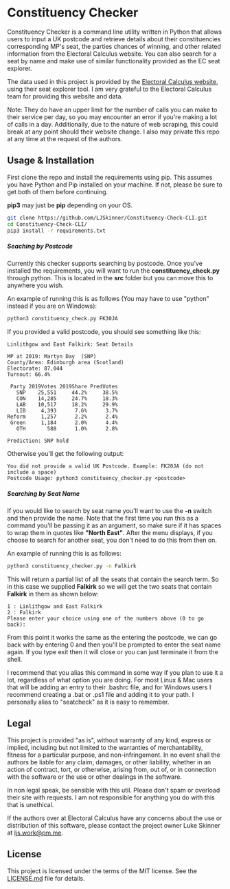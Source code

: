 # Constituency Checker

Constituency Checker is a command line utility written in Python that allows users to input a UK postcode and retrieve details about their constituencies corresponding MP's seat, the parties chances of winning, and other related information from the Electoral Calculus website. You can also search for a seat by name and make use of  similar functionality provided as the EC seat explorer. 

The data used in this project is provided by the [Electoral Calculus website](https://www.electoralcalculus.co.uk/newseatlookup.html), using their seat explorer tool. I am very grateful to the Electoral Calculus team for providing this website and data. 

Note: They do have an upper limit for the number of calls you can make to their service per day, so you may encounter an error if you're making a lot of calls in a day. Additionally, due to the nature of web scraping, this could break at any point should their website change. I also may private this repo at any time at the request of the authors.

## Usage & Installation
First clone the repo and install the requirements using pip. This assumes you have Python and Pip installed on your machine. If not, please be sure to get both of them before continuing.

**pip3** may just be **pip** depending on your OS.

```bash
git clone https://github.com/LJSkinner/Constituency-Check-CLI.git
cd Constituency-Check-CLI/
pip3 install -r requirements.txt
```

##### Seaching by Postcode
Currently this checker supports searching by postcode. Once you've installed the requirements, you will want to run the **constituency_check.py** through python. This is located in the **src** folder but you can move this to anywhere you wish.

An example of running this is as follows (You may have to use "python" instead if you are on Windows):
```bash
python3 constituency_check.py FK30JA
```

If you provided a valid postcode, you should see something like this:
```
Linlithgow and East Falkirk: Seat Details

MP at 2019: Martyn Day  (SNP) 
County/Area: Edinburgh area (Scotland) 
Electorate: 87,044 
Turnout: 66.4% 

 Party 2019Votes 2019Share PredVotes
   SNP    25,551     44.2%     38.5%
   CON    14,285     24.7%     18.3%
   LAB    10,517     18.2%     29.9%
   LIB     4,393      7.6%      3.7%
Reform     1,257      2.2%      2.4%
 Green     1,184      2.0%      4.4%
   OTH       588      1.0%      2.8%

Prediction: SNP hold
```
Otherwise you'll get the following output:
```
You did not provide a valid UK Postcode. Example: FK20JA (do not include a space)
Postcode Usage: python3 constituency_checker.py <postcode>
```

##### Searching by Seat Name
If you would like to search by seat name you'll want to use the **-n** switch and then provide the name. Note that the first time you run this as a command you'll be passing it as an argument, so make sure if it has spaces to wrap them in quotes like **"North East"**. After the menu displays, if you choose to search for another seat, you don't need to do this from then on.

An example of running this is as follows:
```bash
python3 constituency_checker.py -n Falkirk
```

This will return a partial list of all the seats that contain the search term. So in this case we supplied **Falkirk** so we will get the two seats that contain **Falkirk** in them as shown below:
```
1 : Linlithgow and East Falkirk
2 : Falkirk
Please enter your choice using one of the numbers above (0 to go back):
```

From this point it works the same as the entering the postcode, we can go back with by entering 0 and then you'll be prompted to enter the seat name again. If you type exit then it will close or you can just terminate it from the shell.

I recommend that you alias this command in some way if you plan to use it a lot, regardless of what option you are doing. For most Linux & Mac users that will be adding an entry to their .bashrc file, and for Windows users I recommend creating a .bat or .ps1 file and adding it to your path. I personally alias to "seatcheck" as it is easy to remember. 

## Legal

This project is provided "as is", without warranty of any kind, express or implied, including but not limited to the warranties of merchantability, fitness for a particular purpose, and non-infringement. In no event shall the authors be liable for any claim, damages, or other liability, whether in an action of contract, tort, or otherwise, arising from, out of, or in connection with the software or the use or other dealings in the software.

In non legal speak, be sensible with this util. Please don't spam or overload their site with requests. I am not responsible for anything you do with this that is unethical. 

If the authors over at Electoral Calculus have any concerns about the use or distribution of this software, please contact the project owner Luke Skinner at ljs.work@pm.me.

## License

This project is licensed under the terms of the MIT license. See the [LICENSE.md](LICENSE.md) file for details.
